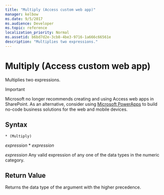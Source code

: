 ```yaml
---
title: "Multiply (Access custom web app)"
manager: kelbow
ms.date: 9/5/2017
ms.audience: Developer
ms.topic: reference
localization_priority: Normal
ms.assetid: b6bd7d2e-3cb8-4be3-9716-1a666c66561e
description: "Multiplies two expressions."
---
```


# Multiply (Access custom web app)

Multiplies two expressions.
  
> [!IMPORTANT]
> Microsoft no longer recommends creating and using Access web apps in SharePoint. As an alternative, consider using [Microsoft PowerApps](https://powerapps.microsoft.com/en-us/) to build no-code business solutions for the web and mobile devices. 
  
## Syntax

`* (Multiply)`

*expression*  \*  *expression* 
  
*expression*  Any valid expression of any one of the data types in the numeric category. 
  
## Return Value

Returns the data type of the argument with the higher precedence.
  


